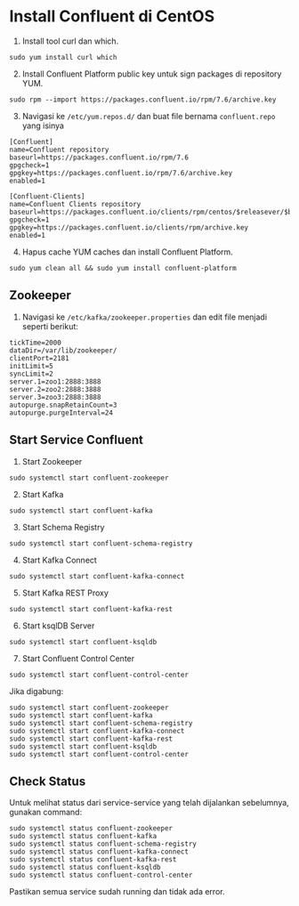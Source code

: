 # Install Confluent di CentOS

1. Install tool curl dan which.

```
sudo yum install curl which
```

2. Install Confluent Platform public key untuk sign packages di repository YUM.

```
sudo rpm --import https://packages.confluent.io/rpm/7.6/archive.key
```

3. Navigasi ke `/etc/yum.repos.d/` dan buat file bernama `confluent.repo` yang isinya

```
[Confluent]
name=Confluent repository
baseurl=https://packages.confluent.io/rpm/7.6
gpgcheck=1
gpgkey=https://packages.confluent.io/rpm/7.6/archive.key
enabled=1

[Confluent-Clients]
name=Confluent Clients repository
baseurl=https://packages.confluent.io/clients/rpm/centos/$releasever/$basearch
gpgcheck=1
gpgkey=https://packages.confluent.io/clients/rpm/archive.key
enabled=1
```

4. Hapus cache YUM caches dan install Confluent Platform.

```
sudo yum clean all && sudo yum install confluent-platform
```

## Zookeeper

1. Navigasi ke `/etc/kafka/zookeeper.properties` dan edit file menjadi seperti berikut:

```
tickTime=2000
dataDir=/var/lib/zookeeper/
clientPort=2181
initLimit=5
syncLimit=2
server.1=zoo1:2888:3888
server.2=zoo2:2888:3888
server.3=zoo3:2888:3888
autopurge.snapRetainCount=3
autopurge.purgeInterval=24
```

## Start Service Confluent

1. Start Zookeeper

```
sudo systemctl start confluent-zookeeper
```

2. Start Kafka

```
sudo systemctl start confluent-kafka
```

3. Start Schema Registry

```
sudo systemctl start confluent-schema-registry
```

4. Start Kafka Connect

```
sudo systemctl start confluent-kafka-connect
```

5. Start Kafka REST Proxy

```
sudo systemctl start confluent-kafka-rest
```

6. Start ksqlDB Server

```
sudo systemctl start confluent-ksqldb
```

7. Start Confluent Control Center

```
sudo systemctl start confluent-control-center
```

Jika digabung:

```
sudo systemctl start confluent-zookeeper
sudo systemctl start confluent-kafka
sudo systemctl start confluent-schema-registry
sudo systemctl start confluent-kafka-connect
sudo systemctl start confluent-kafka-rest
sudo systemctl start confluent-ksqldb
sudo systemctl start confluent-control-center
```

## Check Status

Untuk melihat status dari service-service yang telah dijalankan sebelumnya, gunakan command:

```
sudo systemctl status confluent-zookeeper
sudo systemctl status confluent-kafka
sudo systemctl status confluent-schema-registry
sudo systemctl status confluent-kafka-connect
sudo systemctl status confluent-kafka-rest
sudo systemctl status confluent-ksqldb
sudo systemctl status confluent-control-center
```

Pastikan semua service sudah running dan tidak ada error.
